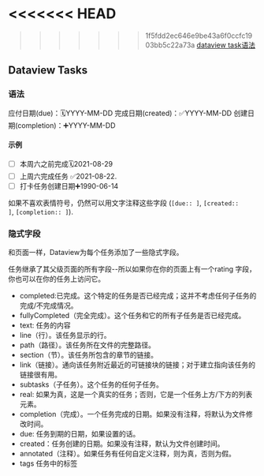 ---
---
<<<<<<< HEAD
=======


>>>>>>> 1f5fdd2ec646e9be43a6f0ccfc1903bb5c22a73a
[dataview task语法](https://blacksmithgu.github.io/obsidian-dataview/data-annotation/#field-shorthands)
## Dataview Tasks
### 语法
应付日期(due)：🗓️YYYY-MM-DD
完成日期(created)：✅YYYY-MM-DD
创建日期(completion)：➕YYYY-MM-DD

#### 示例
- [ ] 本周六之前完成🗓️2021-08-29
- [ ] 上周六完成任务 ✅2021-08-22.
- [ ] 打卡任务创建日期➕1990-06-14

如果不喜欢表情符号，仍然可以用文字注释这些字段
(`[due:: ]`, `[created:: ]`, `[completion:: ]`).

### 隐式字段
和页面一样，Dataview为每个任务添加了一些隐式字段。

任务继承了其父级页面的所有字段--所以如果你在你的页面上有一个rating 字段，你也可以在你的任务上访问它。
- completed:已完成。这个特定的任务是否已经完成；这并不考虑任何子任务的完成/不完成情况。
- fullyCompleted（完全完成）。这个任务和它的所有子任务是否已经完成。
- text: 任务的内容
- line（行）。该任务显示的行。
- path（路径）。该任务所在文件的完整路径。
- section（节）。该任务所包含的章节的链接。
- link（链接）。通向该任务附近最近的可链接块的链接；对于建立指向该任务的链接很有用。
- subtasks（子任务）。这个任务的任何子任务。
- real: 如果为真，这是一个真实的任务；否则，它是一个任务上方/下方的列表元素。
- completion（完成）。一个任务完成的日期。如果没有注释，将默认为文件修改时间。
- due: 任务到期的日期，如果设置的话。
- created：任务创建的日期。如果没有注释，默认为文件创建时间。
- annotated（注释）。如果任务有任何自定义注释，则为真，否则为假。
- tags 任务中的标签


